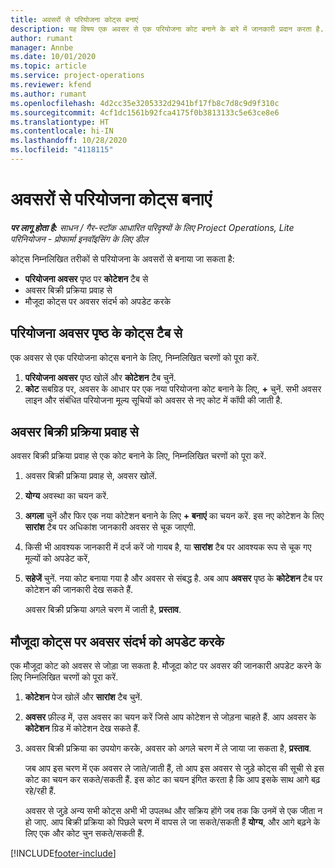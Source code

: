 ```yaml
---
title: अवसरों से परियोजना कोट्स बनाएं
description: यह विषय एक अवसर से एक परियोजना कोट बनाने के बारे में जानकारी प्रदान करता है.
author: rumant
manager: Annbe
ms.date: 10/01/2020
ms.topic: article
ms.service: project-operations
ms.reviewer: kfend
ms.author: rumant
ms.openlocfilehash: 4d2cc35e3205332d2941bf17fb8c7d8c9d9f310c
ms.sourcegitcommit: 4cf1dc1561b92fca4175f0b3813133c5e63ce8e6
ms.translationtype: HT
ms.contentlocale: hi-IN
ms.lasthandoff: 10/28/2020
ms.locfileid: "4118115"
---
```

# <a name="create-project-quotes-from-opportunities"></a>अवसरों से परियोजना कोट्स बनाएं

_**पर लागू होता है:** साधन / गैर-स्टॉक आधारित परिदृश्यों के लिए Project Operations, Lite परिनियोजन - प्रोफार्मा इनवॉइसिंग के लिए डील_

कोट्स निम्नलिखित तरीकों से परियोजना के अवसरों से बनाया जा सकता है:

- **परियोजना अवसर** पृष्ठ पर **कोटेशन** टैब से
- अवसर बिक्री प्रक्रिया प्रवाह से
- मौजूदा कोट्स पर अवसर संदर्भ को अपडेट करके

## <a name="from-the-quotes-tab-of-the-project-opportunity-page"></a>परियोजना अवसर पृष्ठ के कोट्स टैब से

एक अवसर से एक परियोजना कोट्स बनाने के लिए, निम्नलिखित चरणों को पूरा करें.

1. **परियोजना अवसर** पृष्ठ खोलें और **कोटेशन** टैब चुनें. 
2. **कोट** सबग्रिड पर, अवसर के आधार पर एक नया परियोजना कोट बनाने के लिए, **+** चुनें. सभी अवसर लाइन और संबंधित परियोजना मूल्य सूचियों को अवसर से नए कोट में कॉपी की जाती है.

## <a name="from-the-opportunity-sales-process-flow"></a>अवसर बिक्री प्रक्रिया प्रवाह से

अवसर बिक्री प्रक्रिया प्रवाह से एक कोट बनाने के लिए, निम्नलिखित चरणों को पूरा करें.

1. अवसर बिक्री प्रक्रिया प्रवाह से, अवसर खोलें.
2. **योग्य** अवस्था का चयन करें. 
3. **अगला** चुनें और फिर एक नया कोटेशन बनाने के लिए **+ बनाएं** का चयन करें. इस नए कोटेशन के लिए **सारांश** टैब पर अधिकांश जानकारी अवसर से चूक जाएगी. 
4. किसी भी आवश्यक जानकारी में दर्ज करें जो गायब है, या **सारांश** टैब पर आवश्यक रूप से चूक गए मूल्यों को अपडेट करें,
5. **सहेजें** चुनें. नया कोट बनाया गया है और अवसर से संबद्ध है. अब आप **अवसर** पृष्ठ के **कोटेशन** टैब पर कोटेशन की जानकारी देख सकते हैं. 

   अवसर बिक्री प्रक्रिया अगले चरण में जाती है, **प्रस्ताव**.


## <a name="by-updating-the-opportunity-reference-on-an-existing-quote"></a>मौजूदा कोट्स पर अवसर संदर्भ को अपडेट करके

एक मौजूदा कोट को अवसर से जोड़ा जा सकता है. मौजूदा कोट पर अवसर की जानकारी अपडेट करने के लिए निम्नलिखित चरणों को पूरा करें.

1. **कोटेशन** पेज खोलें और **सारांश** टैब चुनें.
2. **अवसर** फ़ील्ड में, उस अवसर का चयन करें जिसे आप कोटेशन से जोड़ना चाहते हैं. आप अवसर के **कोटेशन** ग्रिड में कोटेशन देख सकते हैं. 
3. अवसर बिक्री प्रक्रिया का उपयोग करके, अवसर को अगले चरण में ले जाया जा सकता है, **प्रस्ताव**. 

   जब आप इस चरण में एक अवसर ले जाते/जाती हैं, तो आप इस अवसर से जुड़े कोट्स की सूची से इस कोट का चयन कर सकते/सकती हैं. इस कोट का चयन इंगित करता है कि आप इसके साथ आगे बढ़ रहे/रही हैं.

   अवसर से जुड़े अन्य सभी कोट्स अभी भी उपलब्ध और सक्रिय होंगे जब तक कि उनमें से एक जीता न हो जाए. आप बिक्री प्रक्रिया को पिछले चरण में वापस ले जा सकते/सकती हैं **योग्य**, और आगे बढ़ने के लिए एक और कोट चुन सकते/सकती हैं.


[!INCLUDE[footer-include](../includes/footer-banner.md)]